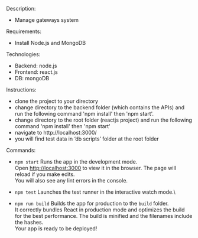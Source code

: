 Description:
-	Manage gateways system

Requirements:
-	Install Node.js and MongoDB

Technologies:
-	Backend: node.js
-	Frontend: react.js
-	DB: mongoDB
	
Instructions:
-	clone the project to your directory
-	change directory to the backend folder (which contains the APIs) and run the following command 'npm install' then 'npm start'.
-	change directory to the root folder (reactjs project) and run the following command 'npm install' then 'npm start'
-	navigate to http://localhost:3000/
-	you will find test data in ‘db scripts’ folder at the root folder 


Commands:

-	 `npm start`
Runs the app in the development mode.\
Open [http://localhost:3000](http://localhost:3000) to view it in the browser.
The page will reload if you make edits.\
You will also see any lint errors in the console.

-	 `npm test`
Launches the test runner in the interactive watch mode.\

-	 `npm run build`
Builds the app for production to the `build` folder.\
It correctly bundles React in production mode and optimizes the build for the best performance.
The build is minified and the filenames include the hashes.\
Your app is ready to be deployed!


